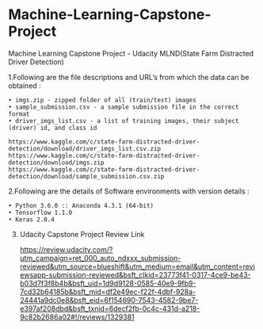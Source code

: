 # Machine-Learning-Capstone-Project
Machine Learning Capstone Project - Udacity MLND(State Farm Distracted Driver Detection)

1.Following are the file descriptions and URL’s from which the data can be obtained :
```
• imgs.zip - zipped folder of all (train/test) images
• sample_submission.csv - a sample submission file in the correct format
• driver_imgs_list.csv - a list of training images, their subject (driver) id, and class id

https://www.kaggle.com/c/state-farm-distracted-driver-detection/download/driver_imgs_list.csv.zip
https://www.kaggle.com/c/state-farm-distracted-driver-detection/download/imgs.zip
https://www.kaggle.com/c/state-farm-distracted-driver-detection/download/sample_submission.csv.zip

```


2.Following are the details of Software environments with version details :
```
• Python 3.6.0 :: Anaconda 4.3.1 (64-bit)
• Tensorflow 1.1.0
• Keras 2.0.4
```

3. Udacity Capstone Project Review Link
	
	https://review.udacity.com/?utm_campaign=ret_000_auto_ndxxx_submission-reviewed&utm_source=blueshift&utm_medium=email&utm_content=reviewsapp-submission-reviewed&bsft_clkid=23773f41-0317-4ce9-be43-b03d7f3f8b4b&bsft_uid=1d9d9128-0585-40e9-9fb9-7cd32b64185b&bsft_mid=df2e49ec-f22f-4dbf-928a-24441a9dc0e8&bsft_eid=6f154690-7543-4582-9be7-e397af208dbd&bsft_txnid=6decf2fb-0c4c-431d-a218-9c82b2686a02#!/reviews/1329381
